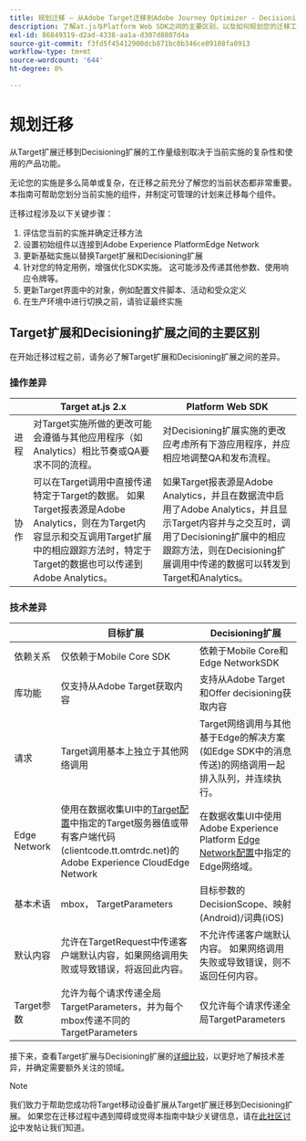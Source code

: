 ```yaml
---
title: 规划迁移 — 从Adobe Target迁移到Adobe Journey Optimizer - Decisioning Mobile扩展
description: 了解at.js与Platform Web SDK之间的主要区别，以及如何规划您的迁移工作。
exl-id: 86849319-d2ad-4338-aa1a-d307d8807d4a
source-git-commit: f3fd5f45412900dcb871bc0b346ce89108fa8913
workflow-type: tm+mt
source-wordcount: '644'
ht-degree: 0%

---
```


# 规划迁移

从Target扩展迁移到Decisioning扩展的工作量级别取决于当前实施的复杂性和使用的产品功能。

无论您的实施是多么简单或复杂，在迁移之前充分了解您的当前状态都非常重要。 本指南可帮助您划分当前实施的组件，并制定可管理的计划来迁移每个组件。

迁移过程涉及以下关键步骤：

1. 评估您当前的实施并确定迁移方法
1. 设置初始组件以连接到Adobe Experience PlatformEdge Network
1. 更新基础实施以替换Target扩展和Decisioning扩展
1. 针对您的特定用例，增强优化SDK实施。 这可能涉及传递其他参数、使用响应令牌等。
1. 更新Target界面中的对象，例如配置文件脚本、活动和受众定义
1. 在生产环境中进行切换之前，请验证最终实施

## Target扩展和Decisioning扩展之间的主要区别

在开始迁移过程之前，请务必了解Target扩展和Decisioning扩展之间的差异。

### 操作差异

| | Target at.js 2.x | Platform Web SDK |
|---|---|---|
| 进程 | 对Target实施所做的更改可能会遵循与其他应用程序（如Analytics）相比节奏或QA要求不同的流程。 | 对Decisioning扩展实施的更改应考虑所有下游应用程序，并应相应地调整QA和发布流程。 |
| 协作 | 可以在Target调用中直接传递特定于Target的数据。 如果Target报表源是Adobe Analytics，则在为Target内容显示和交互调用Target扩展中的相应跟踪方法时，特定于Target的数据也可以传递到Adobe Analytics。 | 如果Target报表源是Adobe Analytics，并且在数据流中启用了Adobe Analytics，并且显示Target内容并与之交互时，调用了Decisioning扩展中的相应跟踪方法，则在Decisioning扩展调用中传递的数据可以转发到Target和Analytics。 |

### 技术差异

| | 目标扩展 | Decisioning扩展 |
|---|---|---|
| 依赖关系 | 仅依赖于Mobile Core SDK | 依赖于Mobile Core和Edge NetworkSDK |
| 库功能 | 仅支持从Adobe Target获取内容 | 支持从Adobe Target和Offer decisioning获取内容 |
| 请求 | Target调用基本上独立于其他网络调用 | Target网络调用与其他基于Edge的解决方案(如Edge SDK中的消息传送)的网络调用一起排入队列，并连续执行。 |
| Edge Network | 使用在数据收集UI中的[Target配置](https://developer.adobe.com/client-sdks/solution/adobe-target/#configure-the-target-extension-in-the-data-collection-ui)中指定的Target服务器值或带有客户端代码(clientcode.tt.omtrdc.net)的Adobe Experience CloudEdge Network | 在数据收集UI中使用Adobe Experience Platform [Edge Network配置](https://developer.adobe.com/client-sdks/edge/edge-network/#configure-the-edge-network-extension-in-data-collection-ui)中指定的Edge网络域。 |
| 基本术语 | mbox， TargetParameters | 目标参数的DecisionScope、映射(Android)/词典(iOS) |
| 默认内容 | 允许在TargetRequest中传递客户端默认内容，如果网络调用失败或导致错误，将返回此内容。 | 不允许传递客户端默认内容。 如果网络调用失败或导致错误，则不返回任何内容。 |
| Target参数 | 允许为每个请求传递全局TargetParameters，并为每个mbox传递不同的TargetParameters | 仅允许每个请求传递全局TargetParameters |

接下来，查看Target扩展与Decisioning扩展的[详细比较](detailed-comparison.md)，以更好地了解技术差异，并确定需要额外关注的领域。

>[!NOTE]
>
>我们致力于帮助您成功将Target移动设备扩展从Target扩展迁移到Decisioning扩展。 如果您在迁移过程中遇到障碍或觉得本指南中缺少关键信息，请在[此社区讨论](https://experienceleaguecommunities.adobe.com/t5/adobe-experience-platform-data/tutorial-discussion-migrate-target-from-at-js-to-web-sdk/m-p/575587#M463)中发帖让我们知道。
